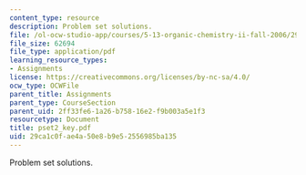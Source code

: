 ```yaml
---
content_type: resource
description: Problem set solutions.
file: /ol-ocw-studio-app/courses/5-13-organic-chemistry-ii-fall-2006/29ca1c0fae4a50e8b9e52556985ba135_pset2_key.pdf
file_size: 62694
file_type: application/pdf
learning_resource_types:
- Assignments
license: https://creativecommons.org/licenses/by-nc-sa/4.0/
ocw_type: OCWFile
parent_title: Assignments
parent_type: CourseSection
parent_uid: 2ff33fe6-1a26-b758-16e2-f9b003a5e1f3
resourcetype: Document
title: pset2_key.pdf
uid: 29ca1c0f-ae4a-50e8-b9e5-2556985ba135
---
```

Problem set solutions.